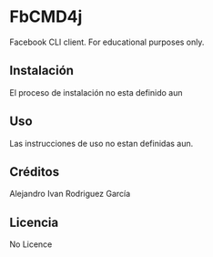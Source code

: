 # FbCMD4j

Facebook CLI client. For educational purposes only.

## Instalación

El proceso de instalación no esta definido aun

## Uso

Las instrucciones de uso no estan definidas aun.

## Créditos

Alejandro Ivan Rodriguez García

## Licencia

No Licence
